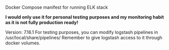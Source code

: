Docker Compose manifest for running ELK stack 

**I would only use it for personal testing purposes and my monitoring habit as it is not fully production ready!**

Version: 7.16.1
For testing purposes, you can modify logstash pipelines in /usr/local/share/pipelines/
Remember to give logstash access to it through docker volumes.

